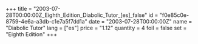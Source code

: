+++
title = "2003-07-28T00:00:00Z_Eighth_Edition_Diabolic_Tutor_[es]_false"
id = "f0e85c0e-8759-4e6a-a3db-c1e7a5f7dd1a"
date = "2003-07-28T00:00:00Z"
name = "Diabolic Tutor"
lang = ["es"]
price = "1.12"
quantity = 4
foil = false
set = "Eighth Edition"
+++
